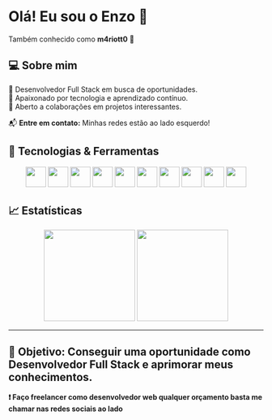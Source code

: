# Olá! Eu sou o Enzo 👋  
Também conhecido como **m4riott0** 🚀  

## 💻 Sobre mim  
🔹 Desenvolvedor Full Stack em busca de oportunidades.  
🔹 Apaixonado por tecnologia e aprendizado contínuo.  
🔹 Aberto a colaborações em projetos interessantes.    

📬 **Entre em contato:** Minhas redes estão ao lado esquerdo!  

## 🚀 Tecnologias & Ferramentas  

<div align="center">
  <img src="https://cdn.jsdelivr.net/gh/devicons/devicon/icons/html5/html5-original.svg" width="40" height="40" />
  <img src="https://cdn.jsdelivr.net/gh/devicons/devicon/icons/css3/css3-plain.svg" width="40" height="40" />
  <img src="https://cdn.jsdelivr.net/gh/devicons/devicon/icons/javascript/javascript-original.svg" width="40" height="40" />
  <img src="https://cdn.jsdelivr.net/gh/devicons/devicon/icons/typescript/typescript-original.svg" width="40" height="40" />
  <img src="https://cdn.jsdelivr.net/gh/devicons/devicon/icons/react/react-original.svg" width="40" height="40" />
  <img src="https://cdn.jsdelivr.net/gh/devicons/devicon/icons/nodejs/nodejs-original-wordmark.svg" width="40" height="40" />
  <img src="https://cdn.jsdelivr.net/gh/devicons/devicon/icons/nextjs/nextjs-original.svg" width="40" height="40" />
  <img src="https://cdn.jsdelivr.net/gh/devicons/devicon/icons/tailwindcss/tailwindcss-original.svg" width="40" height="40" />
  <img src="https://cdn.jsdelivr.net/gh/devicons/devicon/icons/angular/angular-original.svg" width="40" height="40" />
  <img src="https://cdn.jsdelivr.net/gh/devicons/devicon/icons/nestjs/nestjs-original.svg" width="40" height="40" />
</div>

## 📈 Estatísticas  

<div align="center">
  <img height="180em" src="https://github-readme-stats.vercel.app/api?username=m4riott0&show_icons=true&theme=tokyonight" />
  <img height="180em" src="https://github-readme-stats.vercel.app/api/top-langs/?username=m4riott0&layout=compact&theme=tokyonight" />
</div>

---

🚀 **Objetivo:** Conseguir uma oportunidade como Desenvolvedor Full Stack e aprimorar meus conhecimentos.
---
**❗ Faço freelancer como desenvolvedor web qualquer orçamento basta me chamar nas redes sociais ao lado**
